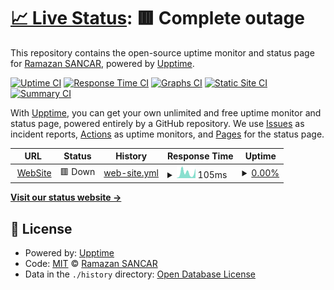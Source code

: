 # [📈 Live Status](https://upptime.ramazansancar.com.tr): <!--live status--> **🟥 Complete outage**

This repository contains the open-source uptime monitor and status page for [Ramazan SANCAR](https://www.ramazansancar.com.tr), powered by [Upptime](https://github.com/upptime/upptime).

[![Uptime CI](https://github.com/ramazansancar/Upptime/workflows/Uptime%20CI/badge.svg)](https://github.com/ramazansancar/Upptime/actions?query=workflow%3A%22Uptime+CI%22)
[![Response Time CI](https://github.com/ramazansancar/Upptime/workflows/Response%20Time%20CI/badge.svg)](https://github.com/ramazansancar/Upptime/actions?query=workflow%3A%22Response+Time+CI%22)
[![Graphs CI](https://github.com/ramazansancar/Upptime/workflows/Graphs%20CI/badge.svg)](https://github.com/ramazansancar/Upptime/actions?query=workflow%3A%22Graphs+CI%22)
[![Static Site CI](https://github.com/ramazansancar/Upptime/workflows/Static%20Site%20CI/badge.svg)](https://github.com/ramazansancar/Upptime/actions?query=workflow%3A%22Static+Site+CI%22)
[![Summary CI](https://github.com/ramazansancar/Upptime/workflows/Summary%20CI/badge.svg)](https://github.com/ramazansancar/Upptime/actions?query=workflow%3A%22Summary+CI%22)

With [Upptime](https://upptime.js.org), you can get your own unlimited and free uptime monitor and status page, powered entirely by a GitHub repository. We use [Issues](https://github.com/ramazansancar/Upptime/issues) as incident reports, [Actions](https://github.com/ramazansancar/Upptime/actions) as uptime monitors, and [Pages](https://upptime.ramazansancar.com.tr) for the status page.

<!--start: status pages-->
<!-- This summary is generated by Upptime (https://github.com/upptime/upptime) -->
<!-- Do not edit this manually, your changes will be overwritten -->
<!-- prettier-ignore -->
| URL | Status | History | Response Time | Uptime |
| --- | ------ | ------- | ------------- | ------ |
| <img alt="" src="https://blog.ramazansancar.com.tr/wp-content/uploads/2019/08/840fc919c6e970bf8ba3cb6fbd822d0c1041cc8b.png" height="13"> [WebSite](https://www.ramazansancar.com.tr) | 🟥 Down | [web-site.yml](https://github.com/ramazansancar/Upptime/commits/HEAD/history/web-site.yml) | <details><summary><img alt="Response time graph" src="./graphs/web-site/response-time-week.png" height="20"> 105ms</summary><br><a href="https://upptime.ramazansancar.com.tr/history/web-site"><img alt="Response time 242" src="https://img.shields.io/endpoint?url=https%3A%2F%2Fraw.githubusercontent.com%2Framazansancar%2FUpptime%2FHEAD%2Fapi%2Fweb-site%2Fresponse-time.json"></a><br><a href="https://upptime.ramazansancar.com.tr/history/web-site"><img alt="24-hour response time 187" src="https://img.shields.io/endpoint?url=https%3A%2F%2Fraw.githubusercontent.com%2Framazansancar%2FUpptime%2FHEAD%2Fapi%2Fweb-site%2Fresponse-time-day.json"></a><br><a href="https://upptime.ramazansancar.com.tr/history/web-site"><img alt="7-day response time 105" src="https://img.shields.io/endpoint?url=https%3A%2F%2Fraw.githubusercontent.com%2Framazansancar%2FUpptime%2FHEAD%2Fapi%2Fweb-site%2Fresponse-time-week.json"></a><br><a href="https://upptime.ramazansancar.com.tr/history/web-site"><img alt="30-day response time 102" src="https://img.shields.io/endpoint?url=https%3A%2F%2Fraw.githubusercontent.com%2Framazansancar%2FUpptime%2FHEAD%2Fapi%2Fweb-site%2Fresponse-time-month.json"></a><br><a href="https://upptime.ramazansancar.com.tr/history/web-site"><img alt="1-year response time 242" src="https://img.shields.io/endpoint?url=https%3A%2F%2Fraw.githubusercontent.com%2Framazansancar%2FUpptime%2FHEAD%2Fapi%2Fweb-site%2Fresponse-time-year.json"></a></details> | <details><summary><a href="https://upptime.ramazansancar.com.tr/history/web-site">0.00%</a></summary><a href="https://upptime.ramazansancar.com.tr/history/web-site"><img alt="All-time uptime 22.41%" src="https://img.shields.io/endpoint?url=https%3A%2F%2Fraw.githubusercontent.com%2Framazansancar%2FUpptime%2FHEAD%2Fapi%2Fweb-site%2Fuptime.json"></a><br><a href="https://upptime.ramazansancar.com.tr/history/web-site"><img alt="24-hour uptime 0.00%" src="https://img.shields.io/endpoint?url=https%3A%2F%2Fraw.githubusercontent.com%2Framazansancar%2FUpptime%2FHEAD%2Fapi%2Fweb-site%2Fuptime-day.json"></a><br><a href="https://upptime.ramazansancar.com.tr/history/web-site"><img alt="7-day uptime 0.00%" src="https://img.shields.io/endpoint?url=https%3A%2F%2Fraw.githubusercontent.com%2Framazansancar%2FUpptime%2FHEAD%2Fapi%2Fweb-site%2Fuptime-week.json"></a><br><a href="https://upptime.ramazansancar.com.tr/history/web-site"><img alt="30-day uptime 0.00%" src="https://img.shields.io/endpoint?url=https%3A%2F%2Fraw.githubusercontent.com%2Framazansancar%2FUpptime%2FHEAD%2Fapi%2Fweb-site%2Fuptime-month.json"></a><br><a href="https://upptime.ramazansancar.com.tr/history/web-site"><img alt="1-year uptime 22.41%" src="https://img.shields.io/endpoint?url=https%3A%2F%2Fraw.githubusercontent.com%2Framazansancar%2FUpptime%2FHEAD%2Fapi%2Fweb-site%2Fuptime-year.json"></a></details>

<!--end: status pages-->

[**Visit our status website →**](https://upptime.ramazansancar.com.tr)

## 📄 License

- Powered by: [Upptime](https://github.com/upptime/upptime)
- Code: [MIT](./LICENSE) © [Ramazan SANCAR](https://www.ramazansancar.com.tr)
- Data in the `./history` directory: [Open Database License](https://opendatacommons.org/licenses/odbl/1-0/)
